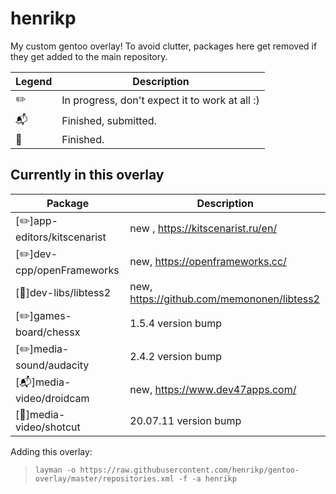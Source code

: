 henrikp
==============

My custom gentoo overlay! To avoid clutter, packages here get removed if they get added to the main repository.

Legend | Description
------- | -----------
:pencil2: | In progress, don't expect it to work at all :)
:mailbox_with_mail: | Finished, submitted.
:green_book: | Finished.

Currently in this overlay
-------------------------

Package | Description
------- | -----------
[:pencil2:]app-editors/kitscenarist | new , https://kitscenarist.ru/en/
[:pencil2:]dev-cpp/openFrameworks | new, https://openframeworks.cc/
[:green_book:]dev-libs/libtess2 | new, https://github.com/memononen/libtess2 
[:pencil2:]games-board/chessx | 1.5.4 version bump
[:pencil2:]media-sound/audacity | 2.4.2 version bump
[:mailbox_with_mail:]media-video/droidcam | new, https://www.dev47apps.com/
[:green_book:]media-video/shotcut | 20.07.11 version bump

Adding this overlay:
> `layman -o https://raw.githubusercontent.com/henrikp/gentoo-overlay/master/repositories.xml
-f -a henrikp`
